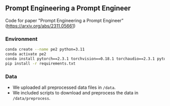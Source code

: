 ## Prompt Engineering a Prompt Engineer

Code for paper "Prompt Engineering a Prompt Engineer" (https://arxiv.org/abs/2311.05661)

### Environment

```bash
conda create --name pe2 python=3.11
conda activate pe2
conda install pytorch==2.3.1 torchvision==0.18.1 torchaudio==2.3.1 pytorch-cuda=12.1 -c pytorch -c nvidia
pip install -r requirements.txt
```

### Data

* We uploaded all preprocessed data files in `/data`. 
* We included scripts to download and preprocess the data in `/data/preprocess`.

